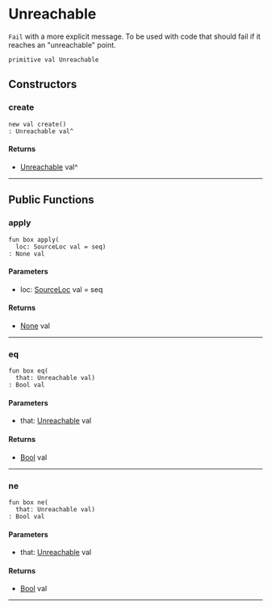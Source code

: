 # Unreachable

`Fail` with a more explicit message. To be used with code that should fail
if it reaches an "unreachable" point.


```pony
primitive val Unreachable
```

## Constructors

### create

```pony
new val create()
: Unreachable val^
```

#### Returns

* [Unreachable](wallaroo_labs-mort-Unreachable) val^

---

## Public Functions

### apply

```pony
fun box apply(
  loc: SourceLoc val = seq)
: None val
```
#### Parameters

*   loc: [SourceLoc](builtin-SourceLoc) val = seq

#### Returns

* [None](builtin-None) val

---

### eq

```pony
fun box eq(
  that: Unreachable val)
: Bool val
```
#### Parameters

*   that: [Unreachable](wallaroo_labs-mort-Unreachable) val

#### Returns

* [Bool](builtin-Bool) val

---

### ne

```pony
fun box ne(
  that: Unreachable val)
: Bool val
```
#### Parameters

*   that: [Unreachable](wallaroo_labs-mort-Unreachable) val

#### Returns

* [Bool](builtin-Bool) val

---

